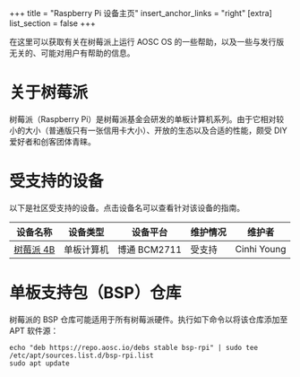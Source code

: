 +++
title = "Raspberry Pi 设备主页"
insert_anchor_links = "right"
[extra]
list_section = false
+++

在这里可以获取有关在树莓派上运行 AOSC OS 的一些帮助，以及一些与发行版无关的、可能对用户有帮助的信息。

# 关于树莓派

树莓派（Raspberry Pi）是树莓派基金会研发的单板计算机系列。由于它相对较小的大小（普通版只有一张信用卡大小）、开放的生态以及合适的性能，颇受 DIY 爱好者和创客团体青睐。

# 受支持的设备

以下是社区受支持的设备。点击设备名可以查看针对该设备的指南。

| 设备名称 | 设备类型 | 设备平台 | 维护情况 | 维护者 |
| --- | --- | --- | --- | --- |
| [树莓派 4B](@/aosc-os/devices/raspberrypi/4b/_index.zh.md) | 单板计算机 | 博通 BCM2711 | 受支持 | Cinhi Young |


# 单板支持包（BSP）仓库

树莓派的 BSP 仓库可能适用于所有树莓派硬件。执行如下命令以将该仓库添加至 APT 软件源：

```
echo "deb https://repo.aosc.io/debs stable bsp-rpi" | sudo tee /etc/apt/sources.list.d/bsp-rpi.list
sudo apt update
```

